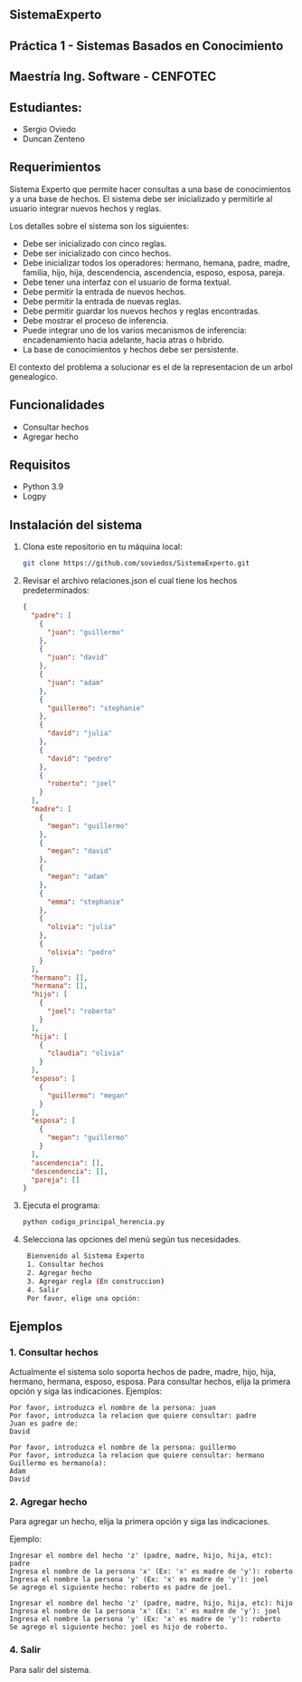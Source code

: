 ## SistemaExperto
## Práctica 1 - Sistemas Basados en Conocimiento
## Maestría Ing. Software - CENFOTEC

## Estudiantes:
- Sergio Oviedo
- Duncan Zenteno

## Requerimientos
Sistema Experto que permite hacer consultas a una base de conocimientos y a una base de hechos.
El sistema debe ser inicializado y permitirle al usuario integrar nuevos hechos y reglas.

Los detalles sobre el sistema son los siguientes:
- Debe ser inicializado con cinco reglas.
- Debe ser inicializado con cinco hechos.
- Debe inicializar todos los operadores: hermano, hemana, padre, madre, familia, hijo, hija, descendencia, ascendencia, esposo, esposa, pareja.
- Debe tener una interfaz con el usuario de forma textual.
- Debe permitir la entrada de nuevos hechos.
- Debe permitir la entrada de nuevas reglas.
- Debe permitir guardar los nuevos hechos y reglas encontradas.
- Debe mostrar el proceso de inferencia.
- Puede integrar uno de los varios mecanismos de inferencia: encadenamiento hacia adelante, hacia atras o hıbrido.
- La base de conocimientos y hechos debe ser persistente.

El contexto del problema a solucionar es el de la representacion de un  arbol genealogico.

## Funcionalidades
- Consultar hechos
- Agregar hecho

## Requisitos
- Python 3.9
- Logpy

## Instalación del sistema
1. Clona este repositorio en tu máquina local:
   ```bash
   git clone https://github.com/soviedos/SistemaExperto.git
   ```
    
2. Revisar el archivo relaciones.json el cual tiene los hechos predeterminados:
    ```json
    {
      "padre": [
        {
          "juan": "guillermo"
        },
        {
          "juan": "david"
        },
        {
          "juan": "adam"
        },
        {
          "guillermo": "stephanie"
        },
        {
          "david": "julia"
        },
        {
          "david": "pedro"
        },
        {
          "roberto": "joel"
        }
      ],
      "madre": [
        {
          "megan": "guillermo"
        },
        {
          "megan": "david"
        },
        {
          "megan": "adam"
        },
        {
          "emma": "stephanie"
        },
        {
          "olivia": "julia"
        },
        {
          "olivia": "pedro"
        }
      ],
      "hermano": [],
      "hermana": [],
      "hijo": [
        {
          "joel": "roberto"
        }
      ],
      "hija": [
        {
          "claudia": "olivia"
        }
      ],
      "esposo": [
        {
          "guillermo": "megan"
        }
      ],
      "esposa": [
        {
          "megan": "guillermo"
        }
      ],
      "ascendencia": [],
      "descendencia": [],
      "pareja": []
    }
    ```

3. Ejecuta el programa:
   ```bash
   python codigo_principal_herencia.py
   ```

4. Selecciona las opciones del menú según tus necesidades.
   ```bash
    Bienvenido al Sistema Experto
    1. Consultar hechos
    2. Agregar hecho
    3. Agregar regla (En construccion)
    4. Salir
    Por favor, elige una opción:
   ```

## Ejemplos
### 1. Consultar hechos
Actualmente el sistema solo soporta hechos de padre, madre, hijo, hija, hermano, hermana, esposo, esposa. Para consultar hechos, elija la primera opción y siga las indicaciones.
Ejemplos: 

    Por favor, introduzca el nombre de la persona: juan
    Por favor, introduzca la relacion que quiere consultar: padre
    Juan es padre de: 
    David
    
    Por favor, introduzca el nombre de la persona: guillermo
    Por favor, introduzca la relacion que quiere consultar: hermano
    Guillermo es hermano(a): 
    Adam
    David
    
### 2. Agregar hecho    
Para agregar un hecho, elija la primera opción y siga las indicaciones.
 
Ejemplo:
    
    Ingresar el nombre del hecho 'z' (padre, madre, hijo, hija, etc): padre
    Ingresa el nombre de la persona 'x' (Ex: 'x' es madre de 'y'): roberto
    Ingresa el nombre la persona 'y' (Ex: 'x' es madre de 'y'): joel 
    Se agrego el siguiente hecho: roberto es padre de joel.
        
    Ingresar el nombre del hecho 'z' (padre, madre, hijo, hija, etc): hijo
    Ingresa el nombre de la persona 'x' (Ex: 'x' es madre de 'y'): joel
    Ingresa el nombre la persona 'y' (Ex: 'x' es madre de 'y'): roberto
    Se agrego el siguiente hecho: joel es hijo de roberto.
    
### 4. Salir
Para salir del sistema.

